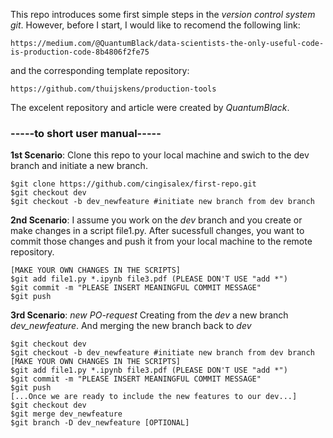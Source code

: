 This repo introduces some first simple steps in the *version control system git*. However, before I start, I would like to recomend the following link:
```
https://medium.com/@QuantumBlack/data-scientists-the-only-useful-code-is-production-code-8b4806f2fe75
```
and the corresponding template repository:
```
https://github.com/thuijskens/production-tools
```
The excelent repository and article were created by *QuantumBlack*.

### -----to short user manual-----
**1st Scenario**:
Clone this repo to your local machine and swich to the dev branch and initiate a new branch.
```
$git clone https://github.com/cingisalex/first-repo.git 
$git checkout dev 
$git checkout -b dev_newfeature #initiate new branch from dev branch
```

**2nd Scenario**:
I assume you work on the *dev* branch and you create or make changes in a script file1.py. After sucessfull changes, you want to commit those changes and push it from your local machine to the remote repository.
```
[MAKE YOUR OWN CHANGES IN THE SCRIPTS]
$git add file1.py *.ipynb file3.pdf (PLEASE DON'T USE "add *")
$git commit -m "PLEASE INSERT MEANINGFUL COMMIT MESSAGE"
$git push
```
**3rd Scenario**: *new PO-request*
Creating from the *dev* a new branch *dev_newfeature*. And merging the new branch back to *dev* 
```
$git checkout dev
$git checkout -b dev_newfeature #initiate new branch from dev branch
[MAKE YOUR OWN CHANGES IN THE SCRIPTS]
$git add file1.py *.ipynb file3.pdf (PLEASE DON'T USE "add *")
$git commit -m "PLEASE INSERT MEANINGFUL COMMIT MESSAGE"
$git push
[...Once we are ready to include the new features to our dev...]
$git checkout dev
$git merge dev_newfeature
$git branch -D dev_newfeature [OPTIONAL]
```
